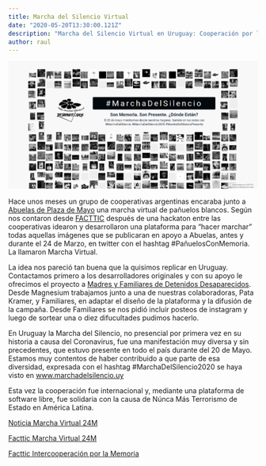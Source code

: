 ```yaml
---
title: Marcha del Silencio Virtual
date: "2020-05-20T13:30:00.121Z"
description: "Marcha del Silencio Virtual en Uruguay: Cooperación por la Memoria"
author: raul
---
```


![Captura marchadelsilencio.uy][logo]


Hace unos meses un grupo de cooperativas argentinas encaraba junto a [Abuelas de Plaza de Mayo](https://www.abuelas.org.ar/) una marcha virtual de pañuelos blancos. 
Según nos contaron desde [FACTTIC](https://facttic.org.ar) después de una hackaton entre las cooperativas idearon y desarrollaron una plataforma para “hacer marchar” todas aquellas imágenes que se publicaran en apoyo a Abuelas, antes y durante el 24 de Marzo, en twitter con el hashtag #PañuelosConMemoria. La llamaron Marcha Virtual.

La idea nos pareció tan buena que la quisimos replicar en Uruguay. 
Contactamos primero a los desarrolladores originales y con su apoyo le ofrecimos el proyecto a [Madres y Familiares de Detenidos Desaparecidos](https://desaparecidos.org.uy/). 
Desde Magnesium trabajamos junto a una de nuestras colaboradoras, Pata Kramer, y Familiares, en adaptar el diseño de la plataforma y la difusión de la campaña. Desde Familiares se nos pidió incluir posteos de instagram y luego de sortear una o diez difucultades pudimos hacerlo.

En Uruguay la Marcha del Silencio, no presencial por primera vez en su historia a causa del Coronavirus, fue una manifestación muy diversa y sin precedentes, que estuvo presente en todo el país durante del 20 de Mayo. 
Estamos muy contentos de haber contribuido a que parte de esa diversidad, expresada con el hashtag #MarchaDelSilencio2020 se haya visto en www.marchadelsilencio.uy

Esta vez la cooperación fue internacional y, mediante una plataforma de software libre, fue solidaria con la causa de Núnca Más Terrorismo de Estado en América Latina.

[Noticia Marcha Virtual 24M](https://elcanciller.com/nunca-mas-la-marcha-virtual-del-24-de-marzo/)

[Facttic Marcha Virtual 24M](https://facttic.org.ar/2020/03/22/el-24-de-marzo-hacemos-la-marcha-virtual/)

[Facttic Intercooperación por la Memoria](https://facttic.org.ar/2020/05/20/intercoop-por-la-memoria/)

[logo]: marchadelsilencio.png "Captura marchadelsilencio.uy"
